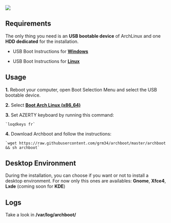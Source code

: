 ![](http://i.imgur.com/z4nv4Kj.png)

## Requirements

The only thing you need is an **USB bootable device** of ArchLinux and one **HDD dedicated** for the installation.

- USB Boot Instructions for [**Windows**](https://rufus.akeo.ie/?locale=fr_FR)

- USB Boot Instructions for [**Linux**](https://debian-facile.org/doc:install:usb-boot)

## Usage

**1.** Reboot your computer, open Boot Selection Menu and select the USB bootable device.

**2.** Select [**Boot Arch Linux (x86_64)**](https://raw.githubusercontent.com/grm34/archboot/master/img/archlinux.png)

**3.** Set AZERTY keyboard by running this command:

    `loqdkeys fr`

**4.** Download Archboot and follow the instructions:

    `wget https://raw.githubusercontent.com/grm34/archboot/master/archboot && sh archboot`

## Desktop Environment

During the installation, you can choose if you want or not to install a desktop environment.
For now only this ones are availables: **Gnome**, **Xfce4**, **Lxde** (coming soon for **KDE**)

## Logs
Take a look in **/var/log/archboot/**

